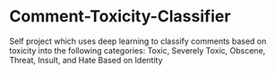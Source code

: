 # Comment-Toxicity-Classifier
Self project which uses deep learning to classify comments based on toxicity into the following categories: Toxic, Severely Toxic, Obscene, Threat, Insult, and Hate Based on Identity

